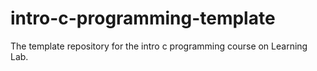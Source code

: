 # intro-c-programming-template
The template repository for the intro c programming course on Learning Lab.
